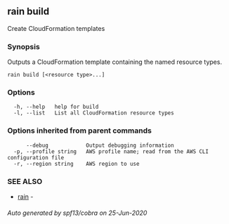 ## rain build

Create CloudFormation templates

### Synopsis

Outputs a CloudFormation template containing the named resource types.

```
rain build [<resource type>...]
```

### Options

```
  -h, --help   help for build
  -l, --list   List all CloudFormation resource types
```

### Options inherited from parent commands

```
      --debug            Output debugging information
  -p, --profile string   AWS profile name; read from the AWS CLI configuration file
  -r, --region string    AWS region to use
```

### SEE ALSO

* [rain](index.md)	 - 

###### Auto generated by spf13/cobra on 25-Jun-2020
